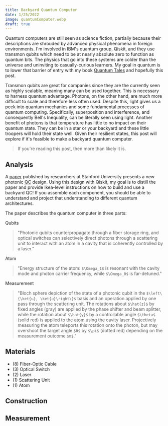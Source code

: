 ```yaml
---
title: Backyard Quantum Computer
date: 1/25/2022
image: quantumComputer.webp
draft: true
---
```


Quantum computers are still seen as science fiction, partially because their descriptions are shrouded by advanced physical phenomena in foreign environments. I'm involved in IBM's quantum group, Qiskit, and they use transmon qubits which need to be at nearly absolute zero to function as quantum bits. The physics that go into these systems are colder than the universe and uninviting to casually-curious learners. My goal in quantum is to lower that barrier of entry with my book [Quantum Tales](https://quantumtales.org) and hopefully this post.

Transmon qubits are great for companies since they are the currently seen as highly scalable, meaning many can be used together. This is necessary to harness quantum advantage. Photons, on the other hand, are much more difficult to scale and therefore less often used. Despite this, light gives us a peek into quantum mechanics and some fundamental processes of quantum computing. Specifically, superposition and interference, and consequently Bell's Inequality, can be literally seen using light. Another benefit of photons is that temperature has little to no impact on their quantum state. They can be in a star or your backyard and these little troopers will hold their state well. Given their resilient states, this post will explore if it's feasible to make a backyard quantum computer.

> If you're reading this post, then more than likely it is.

## Analysis

A [paper](https://doi.org/10.1364/OPTICA.424258) published by researchers at Stanford University presents a new photonic <abbr title="Quantum Computer">QC</abbr> design. Using this design with Qiskit, my goal is to distill the paper and provide Ikea-level instructions on how to build and use a backyard QC! If you assemble each component, you should be able to understand and project that understanding to different quantum architectures.

The paper describes the quantum computer in three parts:

Qubits

> "Photonic qubits counterpropagate through a fiber storage ring, and optical switches can selectively direct photons through a scattering unit to interact with an atom in a cavity that is coherently controlled by a laser."

Atom

> "Energy structure of the atom: `$\Omega_1$` is resonant with the cavity mode and photon carrier frequency, while `$\Omega_0$` is far-detuned."

Measurement

> "Bloch sphere depiction of the state of a photonic qubit in the `$\left\{\ket{↻}, \ket{↺}\right\}$` basis and an operation applied by one pass through the scattering unit. The rotations about `$\hat{z}$` by fixed angles (gray) are applied by the phase shifter and beam splitter, while the rotation about `$\hat{y}$` by a controllable angle `$\theta$` (solid red) is applied to the atom using the cavity laser. Projectively measuring the atom teleports this rotation onto the photon, but may overshoot the target angle `$θ$` by `$\pi$` (dotted red) depending on the measurement outcome `$m$`."

## Materials

- (8) Fiber-Optic Cable
- (3) Optical Switch
- (2) Laser
- (1) Scattering Unit
- (1) Atom

## Construction



## Measurement
